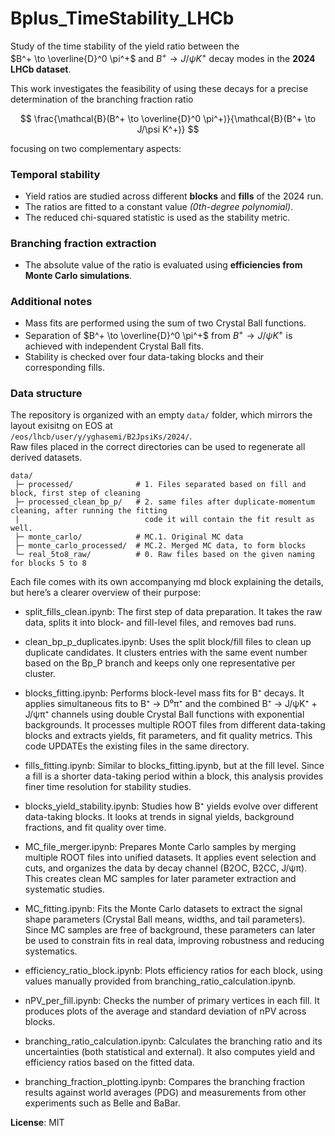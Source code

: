 # Bplus_TimeStability_LHCb

Study of the time stability of the yield ratio between the  
$B^+ \to \overline{D}^0 \pi^+$ and $B^+ \to J/\psi K^+$ decay modes in the **2024 LHCb dataset**.

This work investigates the feasibility of using these decays for a precise determination of the branching fraction ratio

$$
\frac{\mathcal{B}(B^+ \to \overline{D}^0 \pi^+)}{\mathcal{B}(B^+ \to J/\psi K^+)}
$$

focusing on two complementary aspects:

### Temporal stability
- Yield ratios are studied across different **blocks** and **fills** of the 2024 run.  
- The ratios are fitted to a constant value *(0th-degree polynomial)*.  
- The reduced chi-squared statistic is used as the stability metric.

### Branching fraction extraction
- The absolute value of the ratio is evaluated using **efficiencies from Monte Carlo simulations**.

### Additional notes
- Mass fits are performed using the sum of two Crystal Ball functions.  
- Separation of $B^+ \to \overline{D}^0 \pi^+$ from $B^+ \to J/\psi K^+$ is achieved with independent Crystal Ball fits.  
- Stability is checked over four data-taking blocks and their corresponding fills.  

### Data structure

The repository is organized with an empty `data/` folder, which mirrors the layout exisitng on EOS at  
`/eos/lhcb/user/y/yghasemi/B2JpsiKs/2024/`.  
Raw files placed in the correct directories can be used to regenerate all derived datasets.

```
data/
 ├─ processed/              # 1. Files separated based on fill and block, first step of cleaning
 ├─ processed_clean_bp_p/   # 2. same files after duplicate-momentum cleaning, after running the fitting
 |                            code it will contain the fit result as well.
 ├─ monte_carlo/            # MC.1. Original MC data
 ├─ monte_carlo_processed/  # MC.2. Merged MC data, to form blocks 
 └─ real_5to8_raw/          # 0. Raw files based on the given naming for blocks 5 to 8
```
Each file comes with its own accompanying md block explaining the details, but here’s a clearer overview of their purpose:

- split_fills_clean.ipynb: The first step of data preparation. It takes the raw data, splits it into block- and fill-level files, and removes bad runs.

- clean_bp_p_duplicates.ipynb: Uses the split block/fill files to clean up duplicate candidates. It clusters entries with the same event number based on the Bp_P branch and keeps only one representative per cluster.

- blocks_fitting.ipynb: Performs block-level mass fits for B⁺ decays. It applies simultaneous fits to B⁺ → D⁰π⁺ and the combined B⁺ → J/ψK⁺ + J/ψπ⁺ channels using double Crystal Ball functions with exponential backgrounds. It processes multiple ROOT files from different data-taking blocks and extracts yields, fit parameters, and fit quality metrics. This code UPDATEs the existing files in the same directory.

- fills_fitting.ipynb: Similar to blocks_fitting.ipynb, but at the fill level. Since a fill is a shorter data-taking period within a block, this analysis provides finer time resolution for stability studies.

- blocks_yield_stability.ipynb: Studies how B⁺ yields evolve over different data-taking blocks. It looks at trends in signal yields, background fractions, and fit quality over time.

- MC_file_merger.ipynb: Prepares Monte Carlo samples by merging multiple ROOT files into unified datasets. It applies event selection and cuts, and organizes the data by decay channel (B2OC, B2CC, J/ψπ). This creates clean MC samples for later parameter extraction and systematic studies.

- MC_fitting.ipynb: Fits the Monte Carlo datasets to extract the signal shape parameters (Crystal Ball means, widths, and tail parameters). Since MC samples are free of background, these parameters can later be used to constrain fits in real data, improving robustness and reducing systematics.

- efficiency_ratio_block.ipynb: Plots efficiency ratios for each block, using values manually provided from branching_ratio_calculation.ipynb.

- nPV_per_fill.ipynb: Checks the number of primary vertices in each fill. It produces plots of the average and standard deviation of nPV across blocks.

- branching_ratio_calculation.ipynb: Calculates the branching ratio and its uncertainties (both statistical and external). It also computes yield and efficiency ratios based on the fitted data.

- branching_fraction_plotting.ipynb: Compares the branching fraction results against world averages (PDG) and measurements from other experiments such as Belle and BaBar.

**License**: MIT
